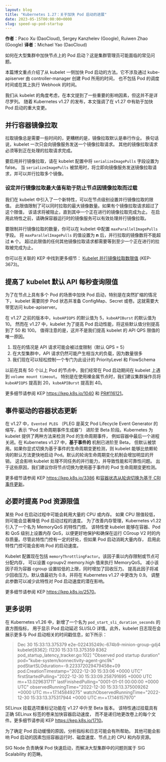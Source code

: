 ```yaml
---
layout: blog
title: "Kubernetes 1.27：关于加快 Pod 启动的进展"
date: 2023-05-15T00:00:00+0000
slug: speed-up-pod-startup
---
```


**作者**：Paco Xu (DaoCloud), Sergey Kanzhelev (Google), Ruiwen Zhao (Google)
**译者**：Michael Yao (DaoCloud)

如何在大型集群中加快节点上的 Pod 启动？这是集群管理员可能面临的常见问题。

本篇博文重点介绍了从 kubelet 一侧加快 Pod 启动的方法。它不涉及通过
kube-apiserver 由 controller-manager 创建 Pod 所用的时间，
也不包括 Pod 的调度时间或在其上执行 Webhook 的时间。

我们从 kubelet 的角度考虑，在本文提到了一些重要的影响因素，但这并不是详尽罗列。
随着 Kubernetes v1.27 的发布，本文强调了在 v1.27 中有助于加快 Pod 启动的重大变更。

## 并行容器镜像拉取

拉取镜像总是需要一些时间的，更糟糕的是，镜像拉取默认是串行作业。
换句话说，kubelet 一次只会向镜像服务发送一个镜像拉取请求。
其他的镜像拉取请求必须等到正在处理的拉取请求完成。

要启用并行镜像拉取，请在 kubelet 配置中将 `serializeImagePulls` 字段设置为 false。
当 `serializeImagePulls` 被禁用时，将立即向镜像服务发送镜像拉取请求，并可以并行拉取多个镜像。

### 设定并行镜像拉取最大值有助于防止节点因镜像拉取而过载

我们在 kubelet 中引入了一个新特性，可以在节点级别设置并行镜像拉取的限值。
此限值限制了可以同时拉取的最大镜像数量。如果有个镜像拉取请求超过了这个限值，
该请求将被阻止，直到其中一个正在进行的镜像拉取完成为止。
在启用此特性之前，请确保容器运行时的镜像服务可以有效处理并行镜像拉取。

要限制并行镜像拉取的数量，你可以在 kubelet 中配置 `maxParallelImagePulls` 字段。
将 `maxParallelImagePulls` 的值设置为 **n** 后，并行拉取的镜像数将不能超过 **n** 个。
超过此限值的任何其他镜像拉取请求都需要等到至少一个正在进行的拉取被完成为止。

你可以在关联的 KEP 中找到更多细节：
[Kubelet 并行镜像拉取数限值](https://kep.k8s.io/3673) (KEP-3673)。

## 提高了 kubelet 默认 API 每秒查询限值

为了在节点上具有多个 Pod 的场景中加快 Pod 启动，特别是在突然扩缩的情况下，
kubelet 需要同步 Pod 状态并准备 ConfigMap、Secret 或卷。这就需要大带宽访问 kube-apiserver。

在 v1.27 之前的版本中，`kubeAPIQPS` 的默认值为 5，`kubeAPIBurst` 的默认值为 10。
然而在 v1.27 中，kubelet 为了提高 Pod 启动性能，将这些默认值分别提高到了 50 和 100。
值得注意的是，这并不是我们提高 kubelet 的 API QPS 限值的唯一原因。

1. 现在的情况是 API 请求可能会被过度限制（默认 QPS = 5）
2. 在大型集群中，API 请求仍然可能产生相当大的负载，因为数量很多
3. 我们现在可以轻松控制一个专门为此设计的 PriorityLevel 和 FlowSchema

以前在具有 50 个以上 Pod 的节点中，我们经常在 Pod 启动期间在 kubelet 上遇到 `volume mount timeout`。
特别是在使用裸金属节点时，我们建议集群操作员将 `kubeAPIQPS` 提高到 20，`kubeAPIBurst` 提高到 40。

更多细节请参阅 KEP <https://kep.k8s.io/1040> 和
[PR#116121](https://github.com/kubernetes/kubernetes/pull/116121)。

## 事件驱动的容器状态更新

在 v1.27 中，`Evented PLEG`
（PLEG 是英文 Pod Lifecycle Event Generator 的缩写，表示 “Pod 生命周期事件生成器”）
进阶至 Beta 阶段。Kubernetes 为 kubelet 提供了两种方法来检测 Pod 的生命周期事件，
例如容器中最后一个进程关闭。在 Kubernetes v1.27 中，**基于事件的** 机制已进阶至 Beta，
但默认被禁用。如果你显式切换为基于事件的生命周期变更检测，则 kubelet
能够比依赖轮询的默认方法更快地启动 Pod。默认的轮询生命周期变化机制会增加明显的开销，
这会影响 kubelet 处理不同任务的并行能力，并导致性能和可靠性问题。
出于这些原因，我们建议你将节点切换为使用基于事件的 Pod 生命周期变更检测。

更多细节请参阅 KEP <https://kep.k8s.io/3386>
和[容器状态从轮询切换为基于 CRI 事件更新](/zh-cn/docs/tasks/administer-cluster/switch-to-evented-pleg/)。

## 必要时提高 Pod 资源限值

某些 Pod 在启动过程中可能会耗用大量的 CPU 或内存。
如果 CPU 限值较低，则可能会显著降低 Pod 启动过程的速度。
为了改善内存管理，Kubernetes v1.22 引入了一个名为 MemoryQoS 的特性门控。
该特性使 kubelet 能够在容器、Pod 和 QoS 级别上设置内存 QoS，以便更好地保护和确保在运行
CGroup V2 时的内存质量。尽管此特性门控有一定的好处，但如果 Pod 启动消耗大量内存，
启用此特性门控可能会影响 Pod 的启动速度。

Kubelet 配置现在包括 `memoryThrottlingFactor`。该因子乘以内存限制或节点可分配内存，
可以设置 cgroupv2 memory.high 值来执行 MemoryQoS。
减小该因子将为容器 cgroup 设置较低的上限，同时增加了回收压力。
提高此因子将减少回收压力。默认值最初为 0.8，并将在 Kubernetes v1.27 中更改为 0.9。
调整此参数可以减少此特性对 Pod 启动速度的潜在影响。

更多细节请参阅 KEP <https://kep.k8s.io/2570>。

## 更多说明

在 Kubernetes v1.26 中，新增了一个名为 `pod_start_sli_duration_seconds` 的直方图指标，
用于显示 Pod 启动延迟 SLI/SLO 详情。此外，kubelet 日志现在会展示更多与 Pod 启动相关的时间戳信息，如下所示：

> Dec 30 15:33:13.375379 e2e-022435249c-674b9-minion-group-gdj4 kubelet[8362]: I1230 15:33:13.375359    8362 pod_startup_latency_tracker.go:102] "Observed pod startup duration" pod="kube-system/konnectivity-agent-gnc9k" podStartSLOduration=-9.223372029479458e+09 pod.CreationTimestamp="2022-12-30 15:33:06 +0000 UTC" firstStartedPulling="2022-12-30 15:33:09.258791695 +0000 UTC m=+13.029631711" lastFinishedPulling="0001-01-01 00:00:00 +0000 UTC" observedRunningTime="2022-12-30 15:33:13.375009262 +0000 UTC m=+17.145849275" watchObservedRunningTime="2022-12-30 15:33:13.375317944 +0000 UTC m=+17.146157970"

SELinux 挂载选项重标记功能在 v1.27 中升至 Beta 版本。
该特性通过挂载具有正确 SELinux 标签的卷来加快容器启动速度，
而不是递归地更改卷上的每个文件。更多细节请参阅 KEP <https://kep.k8s.io/1710>。

为了确定 Pod 启动缓慢的原因，分析指标和日志可能会有所帮助。
其他可能会影响 Pod 启动的因素包括容器运行时、磁盘速度、节点上的 CPU 和内存资源。

SIG Node 负责确保 Pod 快速启动，而解决大型集群中的问题则属于 SIG Scalability 的范畴。

